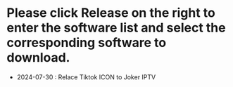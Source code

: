# Please click Release on the right to enter the software list and select the corresponding software to download.
* 2024-07-30 : Relace Tiktok ICON to Joker IPTV
